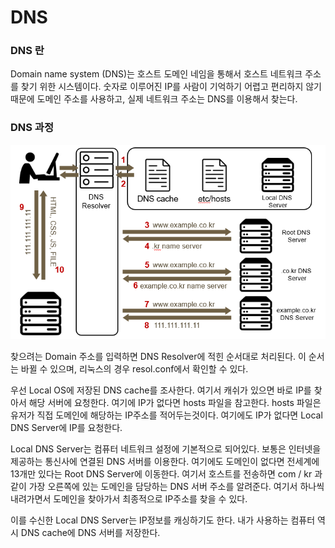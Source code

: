 # DNS

### DNS 란

Domain name system (DNS)는 호스트 도메인 네임을 통해서 호스트 네트워크 주소를 찾기 위한 시스템이다. 숫자로 이루어진 IP를 사람이 기억하기 어렵고 편리하지 않기 때문에 도메인 주소를 사용하고, 실제 네트워크 주소는 DNS를 이용해서 찾는다.



### DNS 과정

![image-20220518205719696](DNS.assets/image-20220518205719696.png)

찾으려는 Domain 주소를 입력하면 DNS Resolver에 적힌 순서대로 처리된다. 이 순서는 바뀔 수 있으며, 리눅스의 경우 resol.conf에서 확인할 수 있다.

우선 Local OS에 저장된 DNS cache를 조사한다. 여기서 캐쉬가 있으면 바로 IP를 찾아서 해당 서버에 요청한다. 여기에 IP가 없다면 hosts 파일을 참고한다. hosts 파일은 유저가 직접 도메인에 해당하는 IP주소를 적어두는것이다. 여기에도 IP가 없다면 Local DNS Server에 IP를 요청한다.

Local DNS Server는 컴퓨터 네트워크 설정에 기본적으로 되어있다. 보통은 인터넷을 제공하는 통신사에 연결된 DNS 서버를 이용한다. 여기에도 도메인이 없다면 전세계에 13개만 있다는 Root DNS Server에 이동한다. 여기서 호스트를 전송하면 com / kr 과 같이 가장 오른쪽에 있는 도메인을 담당하는 DNS 서버 주소를 알려준다. 여기서 하나씩 내려가면서 도메인을 찾아가서 최종적으로 IP주소를 찾을 수 있다.

이를 수신한 Local DNS Server는 IP정보를 캐싱하기도 한다. 내가 사용하는 컴퓨터 역시 DNS cache에 DNS 서버를 저장한다.
